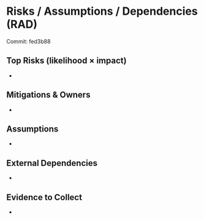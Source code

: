 # Risks / Assumptions / Dependencies (RAD)

Commit: fed3b88

## Top Risks (likelihood × impact)
- 

## Mitigations & Owners
- 

## Assumptions
- 

## External Dependencies
- 

## Evidence to Collect
- 
